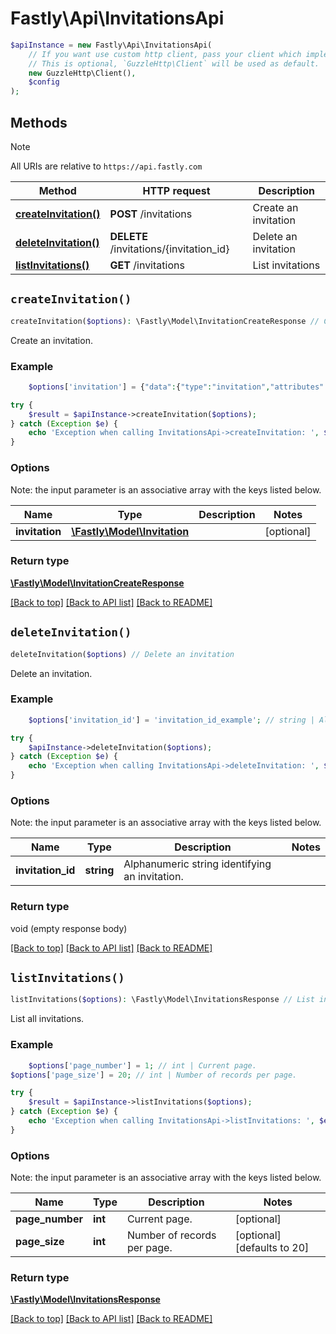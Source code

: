 # Fastly\Api\InvitationsApi


```php
$apiInstance = new Fastly\Api\InvitationsApi(
    // If you want use custom http client, pass your client which implements `GuzzleHttp\ClientInterface`.
    // This is optional, `GuzzleHttp\Client` will be used as default.
    new GuzzleHttp\Client(),
    $config
);
```

## Methods

> [!NOTE]
> All URIs are relative to `https://api.fastly.com`

Method | HTTP request | Description
------ | ------------ | -----------
[**createInvitation()**](InvitationsApi.md#createInvitation) | **POST** /invitations | Create an invitation
[**deleteInvitation()**](InvitationsApi.md#deleteInvitation) | **DELETE** /invitations/{invitation_id} | Delete an invitation
[**listInvitations()**](InvitationsApi.md#listInvitations) | **GET** /invitations | List invitations


## `createInvitation()`

```php
createInvitation($options): \Fastly\Model\InvitationCreateResponse // Create an invitation
```

Create an invitation.

### Example
```php
    $options['invitation'] = {"data":{"type":"invitation","attributes":{"email":"thelma@example.com","limit_services":true,"role":"engineer"},"relationships":{"customer":{"data":{"id":"44tb1D3asjhhuh2SH8e8YD","type":"customer"}},"service_invitations":{"data":[{"type":"service_invitation","attributes":{"permission":"purge_all"},"relationships":{"service":{"data":{"type":"service","id":"6yrrdleXQ9QDtum9rMB0nr"}}}}]}}}}; // \Fastly\Model\Invitation

try {
    $result = $apiInstance->createInvitation($options);
} catch (Exception $e) {
    echo 'Exception when calling InvitationsApi->createInvitation: ', $e->getMessage(), PHP_EOL;
}
```

### Options

Note: the input parameter is an associative array with the keys listed below.

Name | Type | Description  | Notes
------------- | ------------- | ------------- | -------------
**invitation** | [**\Fastly\Model\Invitation**](../Model/Invitation.md) |  | [optional]

### Return type

[**\Fastly\Model\InvitationCreateResponse**](../Model/InvitationCreateResponse.md)

[[Back to top]](#) [[Back to API list]](../../README.md#endpoints)
[[Back to README]](../../README.md)

## `deleteInvitation()`

```php
deleteInvitation($options) // Delete an invitation
```

Delete an invitation.

### Example
```php
    $options['invitation_id'] = 'invitation_id_example'; // string | Alphanumeric string identifying an invitation.

try {
    $apiInstance->deleteInvitation($options);
} catch (Exception $e) {
    echo 'Exception when calling InvitationsApi->deleteInvitation: ', $e->getMessage(), PHP_EOL;
}
```

### Options

Note: the input parameter is an associative array with the keys listed below.

Name | Type | Description  | Notes
------------- | ------------- | ------------- | -------------
**invitation_id** | **string** | Alphanumeric string identifying an invitation. |

### Return type

void (empty response body)

[[Back to top]](#) [[Back to API list]](../../README.md#endpoints)
[[Back to README]](../../README.md)

## `listInvitations()`

```php
listInvitations($options): \Fastly\Model\InvitationsResponse // List invitations
```

List all invitations.

### Example
```php
    $options['page_number'] = 1; // int | Current page.
$options['page_size'] = 20; // int | Number of records per page.

try {
    $result = $apiInstance->listInvitations($options);
} catch (Exception $e) {
    echo 'Exception when calling InvitationsApi->listInvitations: ', $e->getMessage(), PHP_EOL;
}
```

### Options

Note: the input parameter is an associative array with the keys listed below.

Name | Type | Description  | Notes
------------- | ------------- | ------------- | -------------
**page_number** | **int** | Current page. | [optional]
**page_size** | **int** | Number of records per page. | [optional] [defaults to 20]

### Return type

[**\Fastly\Model\InvitationsResponse**](../Model/InvitationsResponse.md)

[[Back to top]](#) [[Back to API list]](../../README.md#endpoints)
[[Back to README]](../../README.md)
